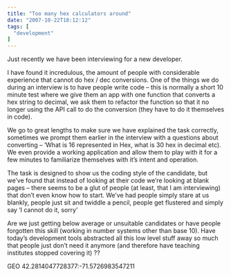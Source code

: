 ```yaml
---
title: "Too many hex calculators around"
date: "2007-10-22T18:12:12"
tags: [
  "development"
]
---
```

Just recently we have been interviewing for a new developer.

I have found it incredulous, the amount of people with considerable experience that cannot do hex / dec conversions. One of the things we do during an interview is to have people write code – this is normally a short 10 minute test where we give them an app with one function that converts a hex string to decimal, we ask them to refactor the function so that it no longer using the API call to do the conversion (they have to do it themselves in code).

We go to great lengths to make sure we have explained the task correctly, sometimes we prompt them earlier in the interview with a questions about converting – ‘What is 16 represented in Hex, what is 30 hex in decimal etc). We even provide a working application and allow them to play with it for a few minutes to familiarize themselves with it’s intent and operation.

The task is designed to show us the coding style of the candidate, but we’ve found that instead of looking at their code we’re looking at blank pages – there seems to be a glut of people (at least, that I am interviewing) that don’t even know how to start. We’ve had people simply stare at us blankly, people just sit and twiddle a pencil, people get flustered and simply say ‘I cannot do it, sorry’

Are we just getting below average or unsuitable candidates or have people forgotten this skill (working in number systems other than base 10). Have today’s development tools abstracted all this low level stuff away so much that people just don’t need it anymore (and therefore have teaching institutes stopped covering it) ??

GEO 42.2814047728377:\-71.5726983547211